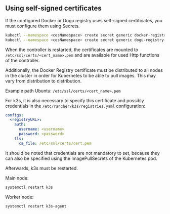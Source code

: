 ## Using self-signed certificates

If the configured Docker or Dogu registry uses self-signed certificates, you must configure them using Secrets.

```bash
kubectl --namespace <cesNamespace> create secret generic docker-registry-cert --from-file=docker-registry-cert.pem=<cert_name>.pem
kubectl --namespace <cesNamespace> create secret generic dogu-registry-cert --from-file=dogu-registry-cert.pem=<cert_name>.pem
```

When the controller is restarted, the certificates are mounted to `/etc/ssl/certs/<cert_name>.pem` and are
available for used Http functions of the controller.

Additionally, the Docker Registry certificate must be distributed to all nodes in the cluster in order for Kubernetes to be able to pull images.
This may vary from distribution to distribution.

Example path Ubuntu:
`/etc/ssl/certs/<cert_name>.pem`

For k3s, it is also necessary to specify this certificate and possibly credentials in the `/etc/rancher/k3s/registries.yaml` configuration:

```yaml
configs:
  <registryURL>:
    auth:
      username: <username>
      password: <password>
    tls:
      ca_file: /etc/ssl/certs/cert.pem
```

It should be noted that credentials are not mandatory to set, because they can also be specified using the ImagePullSecrets of the
Kubernetes pod.

Afterwards, k3s must be restarted.

Main node:
```bash
systemctl restart k3s
```

Worker node:
```bash
systemctl restart k3s-agent
```
